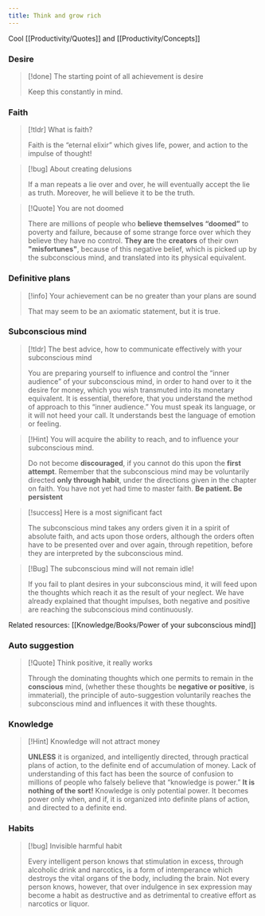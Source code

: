 ```yaml
---
title: Think and grow rich
---
```


Cool [[Productivity/Quotes]] and [[Productivity/Concepts]]

### Desire
> [!done] The starting point of all achievement is desire
>
> Keep this constantly in mind.

### Faith
> [!tldr] What is faith?
>
> Faith is the “eternal elixir” which gives life, power, and action to the impulse of thought!

> [!bug] About creating delusions 
>
> If a man repeats a lie over and over, he will eventually accept the lie as truth. Moreover, he will believe it to be the truth.

> [!Quote] You are not doomed
>
> There are millions of people who **believe themselves “doomed”** to poverty and failure, because of some strange force over which they believe they have no control. **They are** the **creators** of their own **"misfortunes"**, because of this negative belief, which is picked up by the subconscious mind, and translated into its physical equivalent.

### Definitive plans
> [!info] Your achievement can be no greater than your plans are sound
>
> That may seem to be an axiomatic statement, but it is true.

### Subconscious mind 

> [!tldr] The best advice, how to communicate effectively with your subconscious mind
> 
> You are preparing yourself to influence and control the “inner audience” of your subconscious mind, in order to hand over to it the desire for money, which you wish transmuted into its monetary equivalent. It is essential, therefore, that you understand the method of approach to this “inner audience.” You must speak its language, or it will not heed your call. It understands best the language of emotion or feeling.

> [!Hint] You will acquire the ability to reach, and to influence your subconscious mind. 
> 
> Do not become **discouraged**, if you cannot do this upon the **first attempt**. Remember that the subconscious mind may be voluntarily directed **only through habit**, under the directions given in the chapter on faith. You have not yet had time to master faith. **Be patient. Be persistent**

> [!success] Here is a most significant fact
>
> The subconscious mind takes any orders given it in a spirit of absolute faith, and acts upon those orders, although the orders often have to be presented over and over again, through repetition, before they are interpreted by the subconscious mind.

> [!Bug] The subconscious mind will not remain idle! 
> 
> If you fail to plant desires in your subconscious mind, it will feed upon the thoughts which reach it as the result of your neglect. We have already explained that thought impulses, both negative and positive are reaching the subconscious mind continuously.

Related resources: [[Knowledge/Books/Power of your subconscious mind]]

### Auto suggestion
> [!Quote] Think positive, it really works
> 
> Through the dominating thoughts which one permits to remain in the **conscious** mind, (whether these thoughts be **negative or positive**, is immaterial), the principle of auto-suggestion voluntarily reaches the subconscious mind and influences it with these thoughts.

### Knowledge
> [!Hint] Knowledge will not attract money
> 
> **UNLESS** it is organized, and intelligently directed, through practical plans of action, to the definite end of accumulation of money. Lack of understanding of this fact has been the source of confusion to millions of people who falsely believe that “knowledge is power.” **It is nothing of the sort!** Knowledge is only potential power. It becomes power only when, and if, it is organized into definite plans of action, and directed to a definite end.

### Habits
> [!bug] Invisible harmful habit
>
> Every intelligent person knows that stimulation in excess, through alcoholic drink and narcotics, is a form of intemperance which destroys the vital organs of the body, including the brain. Not every person knows, however, that over indulgence in sex expression may become a habit as destructive and as detrimental to creative effort as narcotics or liquor.